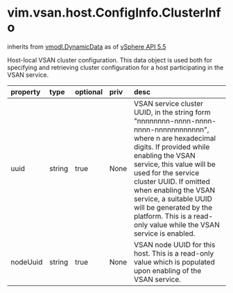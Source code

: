 vim.vsan.host.ConfigInfo.ClusterInfo
====================================
inherits from [vmodl.DynamicData](docs/vmodl.DynamicData.md)
as of [vSphere API 5.5](vim.version.md#vim.version.version9)


Host-local VSAN cluster configuration.  This data object is used  both for specifying and retrieving cluster configuration for a  host participating in the VSAN service.

| property | type | optional | priv | desc |
|:---------|:-----|:---------|:-----|:-----|
| uuid | string | true | None | VSAN service cluster UUID, in the string form  "nnnnnnnn-nnnn-nnnn-nnnn-nnnnnnnnnnnn", where n are hexadecimal  digits.   If provided while enabling the VSAN service, this value will be  used for the service cluster UUID.  If omitted when enabling the  VSAN service, a suitable UUID will be generated by the platform.   This is a read-only value while the VSAN service is enabled. |
| nodeUuid | string | true | None | VSAN node UUID for this host.   This is a read-only value which is populated upon enabling of the  VSAN service. |


